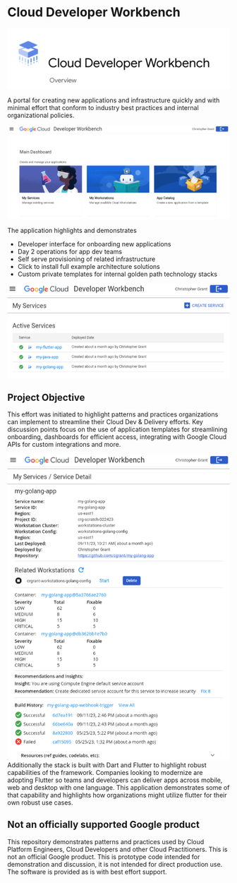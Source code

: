 # Cloud Developer Workbench
![ ](docs/img/../development/img/OverviewScreenshot.png)

A portal for creating new applications and infrastructure quickly and with minimal effort that conform to industry best practices and internal organizational policies.

![Developer Portal - Main Dashboard](docs/img/home-page.png)

The application highlights and demonstrates

- Developer interface for onboarding new applications
- Day 2 operations for app dev teams
- Self serve provisioning of related infrastructure
- Click to install full example architecture solutions
- Custom private templates for internal golden path technology stacks

![Alt text](docs/img/services-list-page.png)

## Project Objective

This effort was initiated to highlight patterns and practices organizations can implement to streamline their Cloud Dev & Delivery efforts. Key discussion points focus on the use of application templates for streamlining onboarding, dashboards for efficient access, integrating with Google Cloud APIs for custom integrations and more.

![ ](docs/img/services-detail-page.png)
Additionally the stack is built with Dart and Flutter to highlight robust capabilities of the framework. Companies looking to modernize are adopting Flutter so teams and developers can deliver apps across mobile, web and desktop with one language. This application demonstrates some of that capability and highlights how organizations might utilize flutter for their own robust use cases.

## Not an officially supported Google product

This repository demonstrates patterns and practices used by Cloud Platform Engineers, Cloud Developers and other Cloud Practitioners. This is not an official Google product.  This is prototype code intended for demonstration and discussion, it is not intended for direct production use. The software is provided as is with best effort support.
